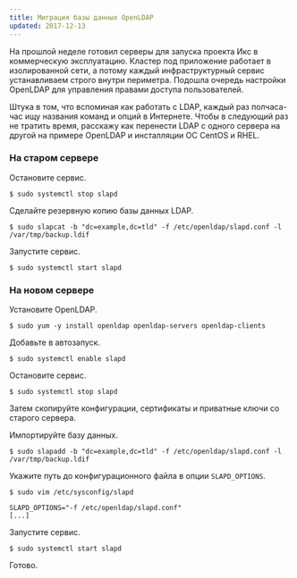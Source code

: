 ```yaml
---
title: Миграция базы данных OpenLDAP
updated: 2017-12-13
---
```


На прошлой неделе готовил серверы для запуска проекта Икс в коммерческую эксплуатацию. Кластер под приложение работает в изолированной сети, а потому каждый инфраструктурный сервис устанавливаем строго внутри периметра. Подошла очередь настройки OpenLDAP для управления правами доступа пользователей.

Штука в том, что вспоминая как работать с LDAP, каждый раз полчаса-час ищу названия команд и опций в Интернете. Чтобы в следующий раз не тратить время, расскажу как перенести LDAP с одного сервера на другой на примере OpenLDAP и инсталляции ОС CentOS и RHEL.

### На старом сервере

Остановите сервис.

```
$ sudo systemctl stop slapd
```

Сделайте резервную копию базы данных LDAP.

```
$ sudo slapcat -b "dc=example,dc=tld" -f /etc/openldap/slapd.conf -l /var/tmp/backup.ldif
```

Запустите сервис.

```
$ sudo systemctl start slapd
```

### На новом сервере

Установите OpenLDAP.

```
$ sudo yum -y install openldap openldap-servers openldap-clients
```

Добавьте в автозапуск.

```
$ sudo systemctl enable slapd
```

Остановите сервис.

```
$ sudo systemctl stop slapd
```

Затем скопируйте конфигурации, сертификаты и приватные ключи со старого сервера.

Импортируйте базу данных.

```
$ sudo slapadd -b "dc=example,dc=tld" -f /etc/openldap/slapd.conf -l /var/tmp/backup.ldif
```

Укажите путь до конфигурационного файла в опции `SLAPD_OPTIONS`.

```
$ sudo vim /etc/sysconfig/slapd

SLAPD_OPTIONS="-f /etc/openldap/slapd.conf"
[...]
```

Запустите сервис.

```
$ sudo systemctl start slapd
```

Готово. 

